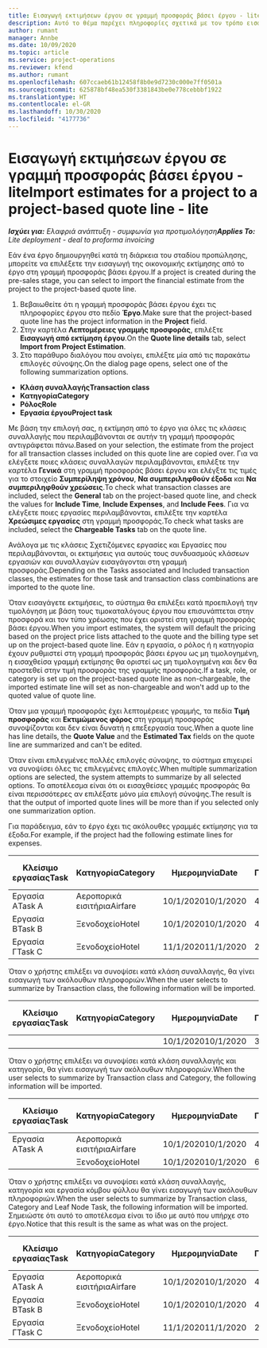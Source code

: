 ```yaml
---
title: Εισαγωγή εκτιμήσεων έργου σε γραμμή προσφοράς βάσει έργου - lite
description: Αυτό το θέμα παρέχει πληροφορίες σχετικά με τον τρόπο εισαγωγής εκτιμήσεων από ένα έργο σε μια γραμμή προσφοράς.
author: rumant
manager: Annbe
ms.date: 10/09/2020
ms.topic: article
ms.service: project-operations
ms.reviewer: kfend
ms.author: rumant
ms.openlocfilehash: 607ccaeb61b12458f8b0e9d7230c000e7ff0501a
ms.sourcegitcommit: 625878bf48ea530f3381843be0e778cebbbf1922
ms.translationtype: HT
ms.contentlocale: el-GR
ms.lasthandoff: 10/30/2020
ms.locfileid: "4177736"
---
```

# <a name="import-estimates-for-a-project-to-a-project-based-quote-line---lite"></a><span data-ttu-id="edb12-103">Εισαγωγή εκτιμήσεων έργου σε γραμμή προσφοράς βάσει έργου - lite</span><span class="sxs-lookup"><span data-stu-id="edb12-103">Import estimates for a project to a project-based quote line - lite</span></span>

<span data-ttu-id="edb12-104">_**Ισχύει για:** Ελαφριά ανάπτυξη - συμφωνία για προτιμολόγηση_</span><span class="sxs-lookup"><span data-stu-id="edb12-104">_**Applies To:** Lite deployment - deal to proforma invoicing_</span></span>

<span data-ttu-id="edb12-105">Εάν ένα έργο δημιουργηθεί κατά τη διάρκεια του σταδίου προπώλησης, μπορείτε να επιλέξετε την εισαγωγή της οικονομικής εκτίμησης από το έργο στη γραμμή προσφοράς βάσει έργου.</span><span class="sxs-lookup"><span data-stu-id="edb12-105">If a project is created during the pre-sales stage, you can select to import the financial estimate from the project to the project-based quote line.</span></span>

1. <span data-ttu-id="edb12-106">Βεβαιωθείτε ότι η γραμμή προσφοράς βάσει έργου έχει τις πληροφορίες έργου στο πεδίο **Έργο**.</span><span class="sxs-lookup"><span data-stu-id="edb12-106">Make sure that the project-based quote line has the project information in the **Project** field.</span></span>
2. <span data-ttu-id="edb12-107">Στην καρτέλα **Λεπτομέρειες γραμμής προσφοράς**, επιλέξτε **Εισαγωγή από εκτίμηση έργου**.</span><span class="sxs-lookup"><span data-stu-id="edb12-107">On the **Quote line details** tab, select **Import from Project Estimation**.</span></span>
3. <span data-ttu-id="edb12-108">Στο παράθυρο διαλόγου που ανοίγει, επιλέξτε μία από τις παρακάτω επιλογές σύνοψης.</span><span class="sxs-lookup"><span data-stu-id="edb12-108">On the dialog page opens, select one of the following summarization options.</span></span>

  - <span data-ttu-id="edb12-109">**Κλάση συναλλαγής**</span><span class="sxs-lookup"><span data-stu-id="edb12-109">**Transaction class**</span></span>
  - <span data-ttu-id="edb12-110">**Κατηγορία**</span><span class="sxs-lookup"><span data-stu-id="edb12-110">**Category**</span></span>
  - <span data-ttu-id="edb12-111">**Ρόλος**</span><span class="sxs-lookup"><span data-stu-id="edb12-111">**Role**</span></span> 
  - <span data-ttu-id="edb12-112">**Εργασία έργου**</span><span class="sxs-lookup"><span data-stu-id="edb12-112">**Project task**</span></span>

<span data-ttu-id="edb12-113">Με βάση την επιλογή σας, η εκτίμηση από το έργο για όλες τις κλάσεις συναλλαγής που περιλαμβάνονται σε αυτήν τη γραμμή προσφοράς αντιγράφεται πάνω.</span><span class="sxs-lookup"><span data-stu-id="edb12-113">Based on your selection, the estimate from the project for all transaction classes included on this quote line are copied over.</span></span> <span data-ttu-id="edb12-114">Για να ελέγξετε ποιες κλάσεις συναλλαγών περιλαμβάνονται, επιλέξτε την καρτέλα **Γενικά** στη γραμμή προσφοράς βάσει έργου και ελέγξτε τις τιμές για το στοιχείο **Συμπερίληψη χρόνου**, **Να συμπεριληφθούν έξοδα** και **Να συμπεριληφθούν χρεώσεις**.</span><span class="sxs-lookup"><span data-stu-id="edb12-114">To check what transaction classes are included, select the **General** tab on the project-based quote line, and check the values for **Include Time**, **Include Expenses**, and **Include Fees**.</span></span>  <span data-ttu-id="edb12-115">Για να ελέγξετε ποιες εργασίες περιλαμβάνονται, επιλέξτε την καρτέλα **Χρεώσιμες εργασίες** στη γραμμή προσφοράς.</span><span class="sxs-lookup"><span data-stu-id="edb12-115">To check what tasks are included, select the **Chargeable Tasks** tab on the quote line.</span></span>

<span data-ttu-id="edb12-116">Ανάλογα με τις κλάσεις Σχετιζόμενες εργασίες και Εργασίες που περιλαμβάνονται, οι εκτιμήσεις για αυτούς τους συνδυασμούς κλάσεων εργασιών και συναλλαγών εισαγάγονται στη γραμμή προσφοράς.</span><span class="sxs-lookup"><span data-stu-id="edb12-116">Depending on the Tasks associated and Included transaction classes, the estimates for those task and transaction class combinations are imported to the quote line.</span></span>

<span data-ttu-id="edb12-117">Όταν εισαγάγετε εκτιμήσεις, το σύστημα θα επιλέξει κατά προεπιλογή την τιμολόγηση με βάση τους τιμοκαταλόγους έργου που επισυνάπτεται στην προσφορά και τον τύπο χρέωσης που έχει οριστεί στη γραμμή προσφοράς βάσει έργου.</span><span class="sxs-lookup"><span data-stu-id="edb12-117">When you import estimates, the system will default the pricing based on the project price lists attached to the quote and the billing type set up on the project-based quote line.</span></span> <span data-ttu-id="edb12-118">Εάν η εργασία, ο ρόλος ή η κατηγορία έχουν ρυθμιστεί στη γραμμή προσφοράς βάσει έργου ως μη τιμολογημένη, η εισαχθείσα γραμμή εκτίμησης θα οριστεί ως μη τιμολογημένη και δεν θα προστεθεί στην τιμή προσφοράς της γραμμής προσφοράς.</span><span class="sxs-lookup"><span data-stu-id="edb12-118">If a task, role, or category is set up on the project-based quote line as non-chargeable, the imported estimate line will set as non-chargeable and won't add up to the quoted value of quote line.</span></span>

<span data-ttu-id="edb12-119">Όταν μια γραμμή προσφοράς έχει λεπτομέρειες γραμμής, τα πεδία **Τιμή προσφοράς** και **Εκτιμώμενος φόρος** στη γραμμή προσφοράς συνοψίζονται και δεν είναι δυνατή η επεξεργασία τους.</span><span class="sxs-lookup"><span data-stu-id="edb12-119">When a quote line has line details, the **Quote Value** and the **Estimated Tax** fields on the quote line are summarized and can't be edited.</span></span>

<span data-ttu-id="edb12-120">Όταν είναι επιλεγμένες πολλές επιλογές σύνοψης, το σύστημα επιχειρεί να συνοψίσει όλες τις επιλεγμένες επιλογές.</span><span class="sxs-lookup"><span data-stu-id="edb12-120">When multiple summarization options are selected, the system attempts to summarize by all selected options.</span></span> <span data-ttu-id="edb12-121">Το αποτέλεσμα είναι ότι οι εισαχθείσες γραμμές προσφοράς θα είναι περισσότερες αν επιλέξατε μόνο μία επιλογή σύνοψης.</span><span class="sxs-lookup"><span data-stu-id="edb12-121">The result is that the output of imported quote lines will be more than if you selected only one summarization option.</span></span>

<span data-ttu-id="edb12-122">Για παράδειγμα, εάν το έργο έχει τις ακόλουθες γραμμές εκτίμησης για τα έξοδα.</span><span class="sxs-lookup"><span data-stu-id="edb12-122">For example, if the project had the following estimate lines for expenses.</span></span>

| <span data-ttu-id="edb12-123">Κλείσιμο εργασίας</span><span class="sxs-lookup"><span data-stu-id="edb12-123">Task</span></span> | <span data-ttu-id="edb12-124">Κατηγορία</span><span class="sxs-lookup"><span data-stu-id="edb12-124">Category</span></span> | <span data-ttu-id="edb12-125">Ημερομηνία</span><span class="sxs-lookup"><span data-stu-id="edb12-125">Date</span></span> | <span data-ttu-id="edb12-126">Ποσότητα</span><span class="sxs-lookup"><span data-stu-id="edb12-126">Quantity</span></span> | <span data-ttu-id="edb12-127">Τιμή μονάδας</span><span class="sxs-lookup"><span data-stu-id="edb12-127">Unit price</span></span> | <span data-ttu-id="edb12-128">Ποσό</span><span class="sxs-lookup"><span data-stu-id="edb12-128">Amount</span></span> |
| --- | --- | --- | --- | --- | --- |
| <span data-ttu-id="edb12-129">Εργασία Α</span><span class="sxs-lookup"><span data-stu-id="edb12-129">Task A</span></span> | <span data-ttu-id="edb12-130">Αεροπορικά εισιτήρια</span><span class="sxs-lookup"><span data-stu-id="edb12-130">Airfare</span></span> | <span data-ttu-id="edb12-131">10/1/2020</span><span class="sxs-lookup"><span data-stu-id="edb12-131">10/1/2020</span></span> | <span data-ttu-id="edb12-132">4</span><span class="sxs-lookup"><span data-stu-id="edb12-132">4</span></span> | <span data-ttu-id="edb12-133">400</span><span class="sxs-lookup"><span data-stu-id="edb12-133">400</span></span> | <span data-ttu-id="edb12-134">1600</span><span class="sxs-lookup"><span data-stu-id="edb12-134">1600</span></span> |
| <span data-ttu-id="edb12-135">Εργασία Β</span><span class="sxs-lookup"><span data-stu-id="edb12-135">Task B</span></span> | <span data-ttu-id="edb12-136">Ξενοδοχείο</span><span class="sxs-lookup"><span data-stu-id="edb12-136">Hotel</span></span> | <span data-ttu-id="edb12-137">10/1/2020</span><span class="sxs-lookup"><span data-stu-id="edb12-137">10/1/2020</span></span> | <span data-ttu-id="edb12-138">4</span><span class="sxs-lookup"><span data-stu-id="edb12-138">4</span></span> | <span data-ttu-id="edb12-139">200</span><span class="sxs-lookup"><span data-stu-id="edb12-139">200</span></span> | <span data-ttu-id="edb12-140">800</span><span class="sxs-lookup"><span data-stu-id="edb12-140">800</span></span> |
| <span data-ttu-id="edb12-141">Εργασία Γ</span><span class="sxs-lookup"><span data-stu-id="edb12-141">Task C</span></span> | <span data-ttu-id="edb12-142">Ξενοδοχείο</span><span class="sxs-lookup"><span data-stu-id="edb12-142">Hotel</span></span> | <span data-ttu-id="edb12-143">11/1/2020</span><span class="sxs-lookup"><span data-stu-id="edb12-143">11/1/2020</span></span> | <span data-ttu-id="edb12-144">2</span><span class="sxs-lookup"><span data-stu-id="edb12-144">2</span></span> | <span data-ttu-id="edb12-145">200</span><span class="sxs-lookup"><span data-stu-id="edb12-145">200</span></span> | <span data-ttu-id="edb12-146">400</span><span class="sxs-lookup"><span data-stu-id="edb12-146">400</span></span> |

<span data-ttu-id="edb12-147">Όταν ο χρήστης επιλέξει να συνοψίσει κατά κλάση συναλλαγής, θα γίνει εισαγωγή των ακόλουθων πληροφοριών.</span><span class="sxs-lookup"><span data-stu-id="edb12-147">When the user selects to summarize by Transaction class, the following information will be imported.</span></span>

| <span data-ttu-id="edb12-148">Κλείσιμο εργασίας</span><span class="sxs-lookup"><span data-stu-id="edb12-148">Task</span></span> | <span data-ttu-id="edb12-149">Κατηγορία</span><span class="sxs-lookup"><span data-stu-id="edb12-149">Category</span></span> | <span data-ttu-id="edb12-150">Ημερομηνία</span><span class="sxs-lookup"><span data-stu-id="edb12-150">Date</span></span> | <span data-ttu-id="edb12-151">Ποσότητα</span><span class="sxs-lookup"><span data-stu-id="edb12-151">Quantity</span></span> | <span data-ttu-id="edb12-152">Τιμή μονάδας</span><span class="sxs-lookup"><span data-stu-id="edb12-152">Unit price</span></span> | <span data-ttu-id="edb12-153">Ποσό</span><span class="sxs-lookup"><span data-stu-id="edb12-153">Amount</span></span> |
| --- | --- | --- | --- | --- | --- |
|||<span data-ttu-id="edb12-154">10/1/2020</span><span class="sxs-lookup"><span data-stu-id="edb12-154">10/1/2020</span></span> | <span data-ttu-id="edb12-155">3.34</span><span class="sxs-lookup"><span data-stu-id="edb12-155">3.34</span></span> | <span data-ttu-id="edb12-156">840</span><span class="sxs-lookup"><span data-stu-id="edb12-156">840</span></span> | <span data-ttu-id="edb12-157">2800</span><span class="sxs-lookup"><span data-stu-id="edb12-157">2800</span></span> |

<span data-ttu-id="edb12-158">Όταν ο χρήστης επιλέξει να συνοψίσει κατά κλάση συναλλαγής και κατηγορία, θα γίνει εισαγωγή των ακόλουθων πληροφοριών.</span><span class="sxs-lookup"><span data-stu-id="edb12-158">When the user selects to summarize by Transaction class and Category, the following information will be imported.</span></span>

| <span data-ttu-id="edb12-159">Κλείσιμο εργασίας</span><span class="sxs-lookup"><span data-stu-id="edb12-159">Task</span></span> | <span data-ttu-id="edb12-160">Κατηγορία</span><span class="sxs-lookup"><span data-stu-id="edb12-160">Category</span></span> | <span data-ttu-id="edb12-161">Ημερομηνία</span><span class="sxs-lookup"><span data-stu-id="edb12-161">Date</span></span> | <span data-ttu-id="edb12-162">Ποσότητα</span><span class="sxs-lookup"><span data-stu-id="edb12-162">Quantity</span></span> | <span data-ttu-id="edb12-163">Τιμή μονάδας</span><span class="sxs-lookup"><span data-stu-id="edb12-163">Unit price</span></span> | <span data-ttu-id="edb12-164">Ποσό</span><span class="sxs-lookup"><span data-stu-id="edb12-164">Amount</span></span> |
| --- | --- | --- | --- | --- | --- |
| <span data-ttu-id="edb12-165">Εργασία Α</span><span class="sxs-lookup"><span data-stu-id="edb12-165">Task A</span></span> | <span data-ttu-id="edb12-166">Αεροπορικά εισιτήρια</span><span class="sxs-lookup"><span data-stu-id="edb12-166">Airfare</span></span> | <span data-ttu-id="edb12-167">10/1/2020</span><span class="sxs-lookup"><span data-stu-id="edb12-167">10/1/2020</span></span> | <span data-ttu-id="edb12-168">4</span><span class="sxs-lookup"><span data-stu-id="edb12-168">4</span></span> | <span data-ttu-id="edb12-169">400</span><span class="sxs-lookup"><span data-stu-id="edb12-169">400</span></span> | <span data-ttu-id="edb12-170">1600</span><span class="sxs-lookup"><span data-stu-id="edb12-170">1600</span></span> |
| | <span data-ttu-id="edb12-171">Ξενοδοχείο</span><span class="sxs-lookup"><span data-stu-id="edb12-171">Hotel</span></span> | <span data-ttu-id="edb12-172">10/1/2020</span><span class="sxs-lookup"><span data-stu-id="edb12-172">10/1/2020</span></span> | <span data-ttu-id="edb12-173">6</span><span class="sxs-lookup"><span data-stu-id="edb12-173">6</span></span> | <span data-ttu-id="edb12-174">200</span><span class="sxs-lookup"><span data-stu-id="edb12-174">200</span></span> | <span data-ttu-id="edb12-175">1200</span><span class="sxs-lookup"><span data-stu-id="edb12-175">1200</span></span> |

<span data-ttu-id="edb12-176">Όταν ο χρήστης επιλέξει να συνοψίσει κατά κλάση συναλλαγής, κατηγορία και εργασία κόμβου φύλλου θα γίνει εισαγωγή των ακόλουθων πληροφοριών.</span><span class="sxs-lookup"><span data-stu-id="edb12-176">When the user selects to summarize by Transaction class, Category and Leaf Node Task, the following information will be imported.</span></span> <span data-ttu-id="edb12-177">Σημειώστε ότι αυτό το αποτέλεσμα είναι το ίδιο με αυτό που υπήρχε στο έργο.</span><span class="sxs-lookup"><span data-stu-id="edb12-177">Notice that this result is the same as what was on the project.</span></span>

| <span data-ttu-id="edb12-178">Κλείσιμο εργασίας</span><span class="sxs-lookup"><span data-stu-id="edb12-178">Task</span></span> | <span data-ttu-id="edb12-179">Κατηγορία</span><span class="sxs-lookup"><span data-stu-id="edb12-179">Category</span></span> | <span data-ttu-id="edb12-180">Ημερομηνία</span><span class="sxs-lookup"><span data-stu-id="edb12-180">Date</span></span> | <span data-ttu-id="edb12-181">Ποσότητα</span><span class="sxs-lookup"><span data-stu-id="edb12-181">Quantity</span></span> | <span data-ttu-id="edb12-182">Τιμή μονάδας</span><span class="sxs-lookup"><span data-stu-id="edb12-182">Unit price</span></span> | <span data-ttu-id="edb12-183">Ποσό</span><span class="sxs-lookup"><span data-stu-id="edb12-183">Amount</span></span> |
| --- | --- | --- | --- | --- | --- |
| <span data-ttu-id="edb12-184">Εργασία Α</span><span class="sxs-lookup"><span data-stu-id="edb12-184">Task A</span></span> | <span data-ttu-id="edb12-185">Αεροπορικά εισιτήρια</span><span class="sxs-lookup"><span data-stu-id="edb12-185">Airfare</span></span> | <span data-ttu-id="edb12-186">10/1/2020</span><span class="sxs-lookup"><span data-stu-id="edb12-186">10/1/2020</span></span> | <span data-ttu-id="edb12-187">4</span><span class="sxs-lookup"><span data-stu-id="edb12-187">4</span></span> | <span data-ttu-id="edb12-188">400</span><span class="sxs-lookup"><span data-stu-id="edb12-188">400</span></span> | <span data-ttu-id="edb12-189">1600</span><span class="sxs-lookup"><span data-stu-id="edb12-189">1600</span></span> |
| <span data-ttu-id="edb12-190">Εργασία Β</span><span class="sxs-lookup"><span data-stu-id="edb12-190">Task B</span></span> | <span data-ttu-id="edb12-191">Ξενοδοχείο</span><span class="sxs-lookup"><span data-stu-id="edb12-191">Hotel</span></span> | <span data-ttu-id="edb12-192">10/1/2020</span><span class="sxs-lookup"><span data-stu-id="edb12-192">10/1/2020</span></span> | <span data-ttu-id="edb12-193">4</span><span class="sxs-lookup"><span data-stu-id="edb12-193">4</span></span> | <span data-ttu-id="edb12-194">200</span><span class="sxs-lookup"><span data-stu-id="edb12-194">200</span></span> | <span data-ttu-id="edb12-195">800</span><span class="sxs-lookup"><span data-stu-id="edb12-195">800</span></span> |
| <span data-ttu-id="edb12-196">Εργασία Γ</span><span class="sxs-lookup"><span data-stu-id="edb12-196">Task C</span></span> | <span data-ttu-id="edb12-197">Ξενοδοχείο</span><span class="sxs-lookup"><span data-stu-id="edb12-197">Hotel</span></span> | <span data-ttu-id="edb12-198">11/1/2020</span><span class="sxs-lookup"><span data-stu-id="edb12-198">11/1/2020</span></span> | <span data-ttu-id="edb12-199">2</span><span class="sxs-lookup"><span data-stu-id="edb12-199">2</span></span> | <span data-ttu-id="edb12-200">200</span><span class="sxs-lookup"><span data-stu-id="edb12-200">200</span></span> | <span data-ttu-id="edb12-201">400</span><span class="sxs-lookup"><span data-stu-id="edb12-201">400</span></span> |
